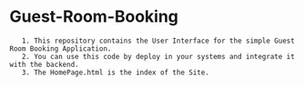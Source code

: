 # Guest-Room-Booking
       1. This repository contains the User Interface for the simple Guest Room Booking Application.
       2. You can use this code by deploy in your systems and integrate it with the backend.
       3. The HomePage.html is the index of the Site.
